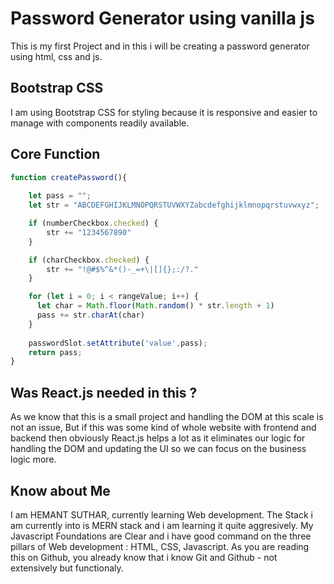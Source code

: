 # Password Generator using vanilla js

This is my first Project and in this i will be creating a password generator using html, css and js. 

## Bootstrap CSS

I am using Bootstrap CSS for styling because it is responsive and easier to manage with components readily available.

## Core Function 

``` javascript
function createPassword(){
    
    let pass = "";
    let str = "ABCDEFGHIJKLMNOPQRSTUVWXYZabcdefghijklmnopqrstuvwxyz";

    if (numberCheckbox.checked) {
        str += "1234567890" 
    }

    if (charCheckbox.checked) {
        str += "!@#$%^&*()-_=+\|[]{};:/?."
    }

    for (let i = 0; i < rangeValue; i++) {
      let char = Math.floor(Math.random() * str.length + 1)
      pass += str.charAt(char)
    }
    
    passwordSlot.setAttribute('value',pass);
    return pass;
}
```

## Was React.js needed in this ?

As we know that this is a small project and handling the DOM at this scale is not an issue, But if this was some kind of whole website with frontend and backend then obviously React.js helps a lot as it eliminates our logic for handling the DOM and updating the UI so we can focus on the business logic more.

## Know about Me

I am HEMANT SUTHAR, currently learning Web development. The Stack i am currently into is MERN stack and i am learning it quite aggresively. My Javascript Foundations are Clear and i have good command on the three pillars of Web development : HTML, CSS, Javascript. As you are reading this on Github, you already know that i know Git and Github - not extensively but functionaly.